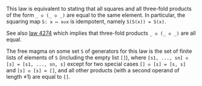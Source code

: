 This law is equivalent to stating that all squares and all three-fold products of the form `_ ◇ (_ ◇ _)` are equal to the same element.  In particular, the squaring map `S: x ↦ x◇x` is idempotent, namely `S(S(x)) = S(x)`.

See also [law 4274](https://teorth.github.io/equational_theories/implications/?4274) which implies that three-fold products `_ ◇ (_ ◇ _)` are all equal.

The free magma on some set `S` of generators for this law is the set of finite lists of elements of `S` (including the empty list `[]`), where `[s1, ..., sn] ◇ [s] = [s1, ..., sn, s]` except for two special cases `[] ◇ [s] = [s, s]` and `[s] ◇ [s] = []`, and all other products (with a second operand of length ≠1) are equal to `[]`.
